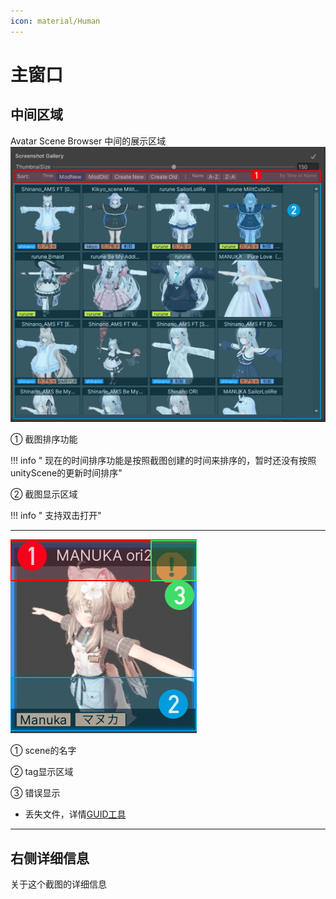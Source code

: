 ```yaml
---
icon: material/Human
---
```


# 主窗口

## 中间区域

Avatar Scene Browser 中间的展示区域
![场景浏览-全部场景](img/场景浏览-全部场景.png)

① 截图排序功能

!!! info " 现在的时间排序功能是按照截图创建的时间来排序的，暂时还没有按照unityScene的更新时间排序"

② 截图显示区域

!!! info " 支持双击打开"

---

![场景浏览-全部场景](img/场景浏览-单独.png)

① scene的名字

② tag显示区域

③ 错误显示
- 丢失文件，详情[GUID工具](guid-batch-update-tool.md)


-----

## 右侧详细信息

关于这个截图的详细信息